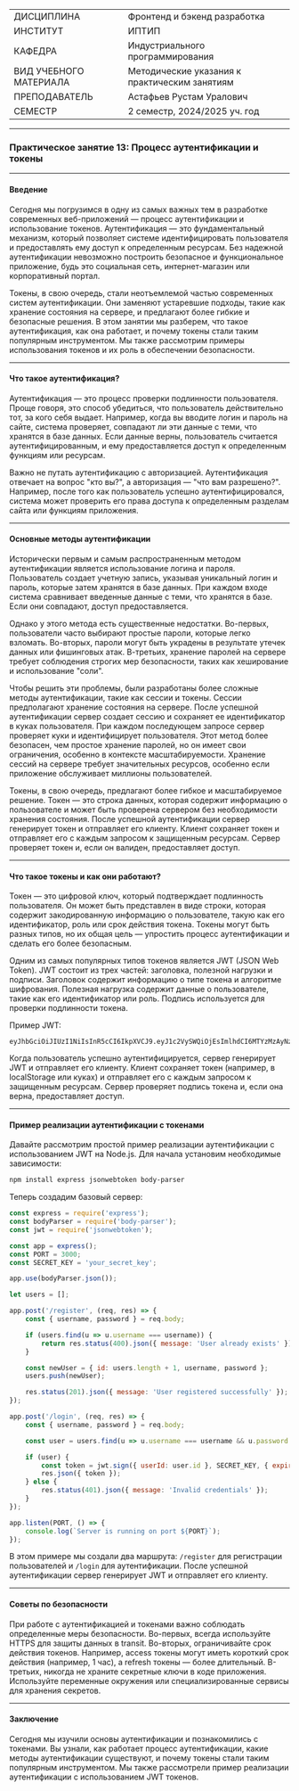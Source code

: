 |||
|---|---|
|ДИСЦИПЛИНА|Фронтенд и бэкенд разработка|
|ИНСТИТУТ|ИПТИП|
|КАФЕДРА|Индустриального программирования|
|ВИД УЧЕБНОГО МАТЕРИАЛА|Методические указания к практическим занятиям|
|ПРЕПОДАВАТЕЛЬ|Астафьев Рустам Уралович|
|СЕМЕСТР|2 семестр, 2024/2025 уч. год|

---

### **Практическое занятие 13: Процесс аутентификации и токены**

---

#### Введение

Сегодня мы погрузимся в одну из самых важных тем в разработке современных веб-приложений — процесс аутентификации и использование токенов. Аутентификация — это фундаментальный механизм, который позволяет системе идентифицировать пользователя и предоставлять ему доступ к определенным ресурсам. Без надежной аутентификации невозможно построить безопасное и функциональное приложение, будь это социальная сеть, интернет-магазин или корпоративный портал.

Токены, в свою очередь, стали неотъемлемой частью современных систем аутентификации. Они заменяют устаревшие подходы, такие как хранение состояния на сервере, и предлагают более гибкие и безопасные решения. В этом занятии мы разберем, что такое аутентификация, как она работает, и почему токены стали таким популярным инструментом. Мы также рассмотрим примеры использования токенов и их роль в обеспечении безопасности.

---

#### Что такое аутентификация?

Аутентификация — это процесс проверки подлинности пользователя. Проще говоря, это способ убедиться, что пользователь действительно тот, за кого себя выдает. Например, когда вы вводите логин и пароль на сайте, система проверяет, совпадают ли эти данные с теми, что хранятся в базе данных. Если данные верны, пользователь считается аутентифицированным, и ему предоставляется доступ к определенным функциям или ресурсам.

Важно не путать аутентификацию с авторизацией. Аутентификация отвечает на вопрос "кто вы?", а авторизация — "что вам разрешено?". Например, после того как пользователь успешно аутентифицировался, система может проверить его права доступа к определенным разделам сайта или функциям приложения.

---

#### Основные методы аутентификации

Исторически первым и самым распространенным методом аутентификации является использование логина и пароля. Пользователь создает учетную запись, указывая уникальный логин и пароль, которые затем хранятся в базе данных. При каждом входе система сравнивает введенные данные с теми, что хранятся в базе. Если они совпадают, доступ предоставляется.

Однако у этого метода есть существенные недостатки. Во-первых, пользователи часто выбирают простые пароли, которые легко взломать. Во-вторых, пароли могут быть украдены в результате утечек данных или фишинговых атак. В-третьих, хранение паролей на сервере требует соблюдения строгих мер безопасности, таких как хеширование и использование "соли".

Чтобы решить эти проблемы, были разработаны более сложные методы аутентификации, такие как сессии и токены. Сессии предполагают хранение состояния на сервере. После успешной аутентификации сервер создает сессию и сохраняет ее идентификатор в куках пользователя. При каждом последующем запросе сервер проверяет куки и идентифицирует пользователя. Этот метод более безопасен, чем простое хранение паролей, но он имеет свои ограничения, особенно в контексте масштабируемости. Хранение сессий на сервере требует значительных ресурсов, особенно если приложение обслуживает миллионы пользователей.

Токены, в свою очередь, предлагают более гибкое и масштабируемое решение. Токен — это строка данных, которая содержит информацию о пользователе и может быть проверена сервером без необходимости хранения состояния. После успешной аутентификации сервер генерирует токен и отправляет его клиенту. Клиент сохраняет токен и отправляет его с каждым запросом к защищенным ресурсам. Сервер проверяет токен и, если он валиден, предоставляет доступ.

---

#### Что такое токены и как они работают?

Токен — это цифровой ключ, который подтверждает подлинность пользователя. Он может быть представлен в виде строки, которая содержит закодированную информацию о пользователе, такую как его идентификатор, роль или срок действия токена. Токены могут быть разных типов, но их общая цель — упростить процесс аутентификации и сделать его более безопасным.

Одним из самых популярных типов токенов является JWT (JSON Web Token). JWT состоит из трех частей: заголовка, полезной нагрузки и подписи. Заголовок содержит информацию о типе токена и алгоритме шифрования. Полезная нагрузка содержит данные о пользователе, такие как его идентификатор или роль. Подпись используется для проверки подлинности токена.

Пример JWT:
```
eyJhbGciOiJIUzI1NiIsInR5cCI6IkpXVCJ9.eyJ1c2VySWQiOjEsImlhdCI6MTYzMzAyNzIyMn0.5f5z5x5y5z5x5y5z5x5y5z5x5y5z5x5y5z5x5y5z
```

Когда пользователь успешно аутентифицируется, сервер генерирует JWT и отправляет его клиенту. Клиент сохраняет токен (например, в localStorage или куках) и отправляет его с каждым запросом к защищенным ресурсам. Сервер проверяет подпись токена и, если она верна, предоставляет доступ.

---

#### Пример реализации аутентификации с токенами

Давайте рассмотрим простой пример реализации аутентификации с использованием JWT на Node.js. Для начала установим необходимые зависимости:

```bash
npm install express jsonwebtoken body-parser
```

Теперь создадим базовый сервер:

```javascript
const express = require('express');
const bodyParser = require('body-parser');
const jwt = require('jsonwebtoken');

const app = express();
const PORT = 3000;
const SECRET_KEY = 'your_secret_key';

app.use(bodyParser.json());

let users = [];

app.post('/register', (req, res) => {
    const { username, password } = req.body;

    if (users.find(u => u.username === username)) {
        return res.status(400).json({ message: 'User already exists' });
    }

    const newUser = { id: users.length + 1, username, password };
    users.push(newUser);

    res.status(201).json({ message: 'User registered successfully' });
});

app.post('/login', (req, res) => {
    const { username, password } = req.body;

    const user = users.find(u => u.username === username && u.password === password);

    if (user) {
        const token = jwt.sign({ userId: user.id }, SECRET_KEY, { expiresIn: '1h' });
        res.json({ token });
    } else {
        res.status(401).json({ message: 'Invalid credentials' });
    }
});

app.listen(PORT, () => {
    console.log(`Server is running on port ${PORT}`);
});
```

В этом примере мы создали два маршрута: `/register` для регистрации пользователей и `/login` для аутентификации. После успешной аутентификации сервер генерирует JWT и отправляет его клиенту.

---

#### Советы по безопасности

При работе с аутентификацией и токенами важно соблюдать определенные меры безопасности. Во-первых, всегда используйте HTTPS для защиты данных в transit. Во-вторых, ограничивайте срок действия токенов. Например, access токены могут иметь короткий срок действия (например, 1 час), а refresh токены — более длительный. В-третьих, никогда не храните секретные ключи в коде приложения. Используйте переменные окружения или специализированные сервисы для хранения секретов.

---

#### Заключение

Сегодня мы изучили основы аутентификации и познакомились с токенами. Вы узнали, как работает процесс аутентификации, какие методы аутентификации существуют, и почему токены стали таким популярным инструментом. Мы также рассмотрели пример реализации аутентификации с использованием JWT токенов.
